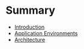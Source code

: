 # Summary

* [Introduction](README.md)
* [Application Environments](applications/application_environments.md)
* [Architecture](architecture/architecture.md)

